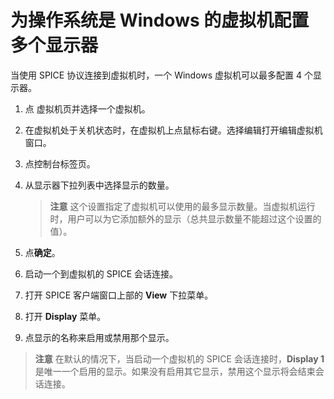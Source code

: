 # 为操作系统是 Windows 的虚拟机配置多个显示器

当使用 SPICE 协议连接到虚拟机时，一个 Windows 虚拟机可以最多配置 4 个显示器。

1. 点 虚拟机页并选择一个虚拟机。

2. 在虚拟机处于关机状态时，在虚拟机上点鼠标右键。选择编辑打开编辑虚拟机窗口。

3. 点控制台标签页。

4. 从显示器下拉列表中选择显示的数量。

   > **注意**
   > 这个设置指定了虚拟机可以使用的最多显示数量。当虚拟机运行时，用户可以为它添加额外的显示（总共显示数量不能超过这个设置的值）。

5. 点**确定**。

6. 启动一个到虚拟机的 SPICE 会话连接。

7. 打开 SPICE 客户端窗口上部的 **View** 下拉菜单。

8. 打开 **Display** 菜单。

9. 点显示的名称来启用或禁用那个显示。

> **注意**
> 在默认的情况下，当启动一个虚拟机的 SPICE 会话连接时，**Display 1** 是唯一一个启用的显示。如果没有启用其它显示，禁用这个显示将会结束会话连接。
